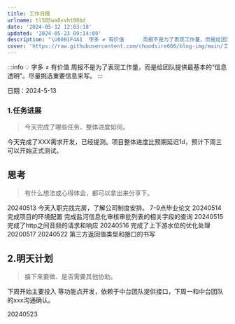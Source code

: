 ```yaml
---
title: 工作日报
urlname: tl585wa8vvht98bd
date: '2024-05-12 12:03:18'
updated: '2024-05-23 09:14:09'
description: "\U0001F4A1  字多 ≠ 有价值      周报不是为了表现工作量，而是给团队提供最基本的“信息透明”。尽量挑选重要信息来写。日期：2024-5-131.任务进展今天完成了哪些任务、整体进度如何。今天完成了XXX需求开发，已经提测。项目整体进度比预期延迟1d，预计下周三可以开始正式测试。思考有什么想法..."
cover: 'https://raw.githubusercontent.com/choodsire666/blog-img/main/工作日报/cover.jpg'
---
```

:::info
💡  字多 ≠ 有价值
      周报不是为了表现工作量，而是给团队提供最基本的“信息透明”。尽量挑选重要信息来写。
:::

日期：2024-5-13
### 1.任务进展
> 今天完成了哪些任务、整体进度如何。

今天完成了XXX需求开发，已经提测。项目整体进度比预期延迟1d，预计下周三可以开始正式测试。
## 思考
> 有什么想法或心得体会，都可以拿出来分享下。

20240513
今天入职完找完房，了解公司制度安排。
7-9点毕业论文
20240514
完成项目的环境配置
完成盐河信息化审核审批列表的相关字段的查询
20240515
完成了http之间音频的请求和响应
20240516
完成了上下游水位的优化处理
20200517
20240522
第三方返回值类型和接口的书写
## 2.明天计划
> 接下来要做、是否需要其他协助。

下周开始主要投入 等功能点开发，依赖于中台团队提供接口，下周一和中台团队的xxx沟通确认。

20240523

## 

